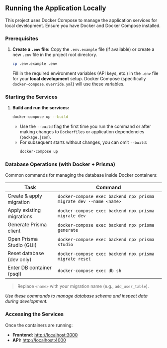 ## Running the Application Locally

This project uses Docker Compose to manage the application services for local development. Ensure you have Docker and Docker Compose installed.

### Prerequisites

1.  **Create a `.env` file:** Copy the `.env.example` file (if available) or create a new `.env` file in the project root directory.
    ```bash
    cp .env.example .env
    ```
    Fill in the required environment variables (API keys, etc.) in the `.env` file for your **local development** setup. Docker Compose (specifically `docker-compose.override.yml`) will use these variables.

### Starting the Services

1.  **Build and run the services:**
    ```bash
    docker-compose up --build
    ```
    - Use the `--build` flag the first time you run the command or after making changes to `Dockerfile`s or application dependencies (`package.json`).
    - For subsequent starts without changes, you can omit `--build`:
      ```bash
      docker-compose up
      ```

### Database Operations (with Docker + Prisma)

Common commands for managing the database inside Docker containers:

| Task                        | Command                                                                 |
|-----------------------------|------------------------------------------------------------------------|
| Create & apply migration    | `docker-compose exec backend npx prisma migrate dev --name <name>`      |
| Apply existing migrations   | `docker-compose exec backend npx prisma migrate dev`                    |
| Generate Prisma client      | `docker-compose exec backend npx prisma generate`                       |
| Open Prisma Studio (GUI)    | `docker-compose exec backend npx prisma studio`                         |
| Reset database (dev only)   | `docker-compose exec backend npx prisma migrate reset`                  |
| Enter DB container (psql)   | `docker-compose exec db sh`                                            |

> Replace `<name>` with your migration name (e.g., `add_user_table`).

_Use these commands to manage database schema and inspect data during development._

### Accessing the Services

Once the containers are running:

- **Frontend:** [http://localhost:3000](http://localhost:3000)
- **API:** [http://localhost:4000](http://localhost:4000)
